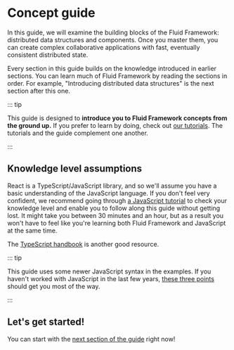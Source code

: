 # Concept guide

In this guide, we will examine the building blocks of the Fluid Framework: distributed data structures and components.
Once you master them, you can create complex collaborative applications with fast, eventually consistent distributed
state.

Every section in this guide builds on the knowledge introduced in earlier sections. You can learn much of Fluid
Framework by reading the sections in order. For example, "Introducing
distributed data structures" is the next section after this one.

::: tip

This guide is designed to **introduce you to Fluid Framework concepts from the ground up.** If you prefer to learn by
doing, check out [our tutorials](../tutorials/README.md). The tutorials and the guide complement one another.

:::

## Knowledge level assumptions

React is a TypeScript/JavaScript library, and so we'll assume you have a basic understanding of the JavaScript language.
If you don't feel very confident, we recommend going through [a JavaScript tutorial][mdn-tutorial] to check your
knowledge level and enable you to follow along this guide without getting lost. It might take you between 30 minutes and
an hour, but as a result you won't have to feel like you're learning both Fluid Framework and JavaScript at the same
time.

The [TypeScript handbook][ts-handbook] is another good resource.


::: tip

This guide uses some newer JavaScript syntax in the examples. If you haven't worked with JavaScript in the last few
years, [these three points](https://gist.github.com/gaearon/683e676101005de0add59e8bb345340c) should get you most of the
way.

:::

## Let's get started!

You can start with the [next section of the guide](dds.md) right now!


<!-- Links -->

[mdn-tutorial]: https://developer.mozilla.org/en-US/docs/Web/JavaScript/A_re-introduction_to_JavaScript
[ts-handbook]: https://www.staging-typescript.org/docs/handbook/intro.html
